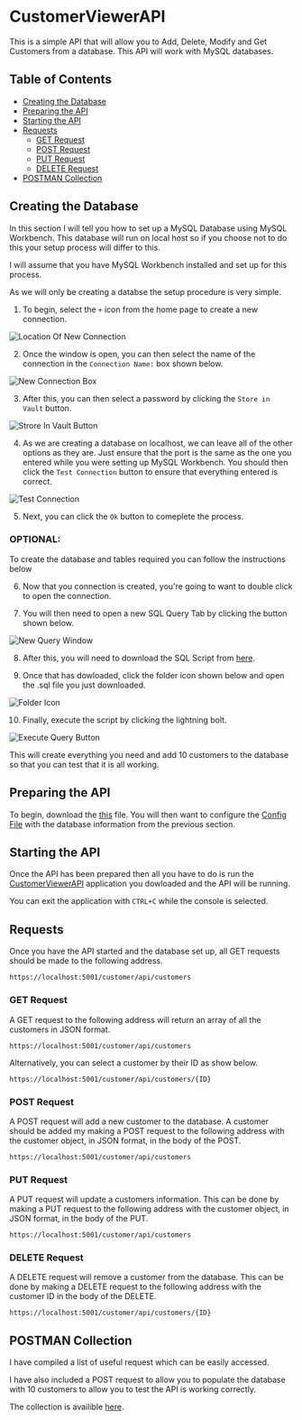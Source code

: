 # **CustomerViewerAPI**
 This is a simple API that will allow you to Add, Delete, Modify and Get Customers from a database. This API will work with MySQL databases.

## Table of Contents
- [Creating the Database](https://github.com/browne878/CustomerViewerAPI#creating-the-database)
- [Preparing the API](https://github.com/browne878/CustomerViewerAPI#preparing-the-api)
- [Starting the API](https://github.com/browne878/CustomerViewerAPI#starting-the-api)
- [Requests](https://github.com/browne878/CustomerViewerAPI#requests)
  - [GET Request](https://github.com/browne878/CustomerViewerAPI#get-request)
  - [POST Request](https://github.com/browne878/CustomerViewerAPI#post-request)
  - [PUT Request](https://github.com/browne878/CustomerViewerAPI#put-request)
  - [DELETE Request](https://github.com/browne878/CustomerViewerAPI#delete-request)
- [POSTMAN Collection](https://github.com/browne878/CustomerViewerAPI#postman-collection)

## Creating the Database

In this section I will tell you how to set up a MySQL Database using MySQL Workbench. This database will run on local host so if you choose not 
to do this your setup process will differ to this.

I will assume that you have MySQL Workbench installed and set up for this process.

As we will only be creating a databse the setup procedure is very simple.

1. To begin, select the `+` icon from the home page to create a new connection.

![Location Of New Connection](Images/location-of-new-connection.png)

2. Once the window is open, you can then select the name of the connection in the `Connection Name:` box shown below.

![New Connection Box](Images/new-connection-box.png)

3. After this, you can then select a password by clicking the `Store in Vault` button.

![Strore In Vault Button](Images/strore-in-vault-button.png)

4. As we are creating a database on localhost, we can leave all of the other options as they are. Just ensure that the port is the same as the one
you entered while you were setting up MySQL Workbench. You should then click the `Test Connection` button to ensure that everything entered is correct.

![Test Connection](Images/test-connection.png)

5. Next, you can click the `Ok` button to comeplete the process.

### OPTIONAL:

To create the database and tables required you can follow the instructions below

6. Now that you connection is created, you're going to want to double click to open the connection.

7. You will then need to open a new SQL Query Tab by clicking the button shown below.

![New Query Window](Images/new-query-window.png)

8. After this, you will need to download the SQL Script from [here](CustomerViewer-CustomerScript.sql).

9. Once that has dowloaded, click the folder icon shown below and open the .sql file you just downloaded.

![Folder Icon](Images/folder-icon.png)

10. Finally, execute the script by clicking the lightning bolt.

![Execute Query Button](Images/execute-query-button.png)

This will create everything you need and add 10 customers to the database so that you can test that it is all working.

## Preparing the API
To begin, download the [this](https://github.com/browne878/CustomerViewerAPI/tree/main/bin/Release/net5.0) file. You will then want to configure the [Config File](https://github.com/browne878/CustomerViewerAPI/blob/main/bin/Release/net5.0/Config/Config.json) with the database information from the previous section.


## Starting the API
Once the API has been prepared then all you have to do is run the [CustomerViewerAPI](https://github.com/browne878/CustomerViewerAPI/blob/main/bin/Release/net5.0/CustomerViewerAPI.exe) application you dowloaded and the API will be running.

You can exit the application with `CTRL+C` while the console is selected.


## Requests


 Once you have the API started and the database set up, all GET requests should be made to the following address.

```
https://localhost:5001/customer/api/customers
```

### GET Request
A GET request to the following address will return an array of all the customers in JSON format.

```
https://localhost:5001/customer/api/customers
```

Alternatively, you can select a customer by their ID as show below.

```
https://localhost:5001/customer/api/customers/{ID}
```

### POST Request
A POST request will add a new customer to the database. A customer should be added my making a POST request to the following address with the
customer object, in JSON format, in the body of the POST.

```
https://localhost:5001/customer/api/customers
```

### PUT Request
A PUT request will update a customers information. This can be done by making a PUT request to the following address with the customer object,
in JSON format, in the body of the PUT.

```
https://localhost:5001/customer/api/customers
```

### DELETE Request
A DELETE request will remove a customer from the database. This can be done by making a DELETE request to the following address with the customer ID
in the body of the DELETE.

```
https://localhost:5001/customer/api/customers/{ID}
```

## POSTMAN Collection

I have compiled a list of useful request which can be easily accessed.

I have also included a POST request to allow you to populate the database with 10 customers to allow you to test the API is working correctly.

The collection is availible [here]().
